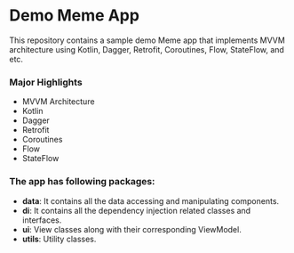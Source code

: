 # Demo Meme App

This repository contains a sample demo Meme app that implements MVVM architecture using Kotlin, Dagger,
Retrofit, Coroutines, Flow, StateFlow, and etc.

### Major Highlights
- MVVM Architecture
- Kotlin
- Dagger
- Retrofit
- Coroutines
- Flow
- StateFlow

### The app has following packages:

- **data**: It contains all the data accessing and manipulating components.
- **di**: It contains all the dependency injection related classes and interfaces.
- **ui**: View classes along with their corresponding ViewModel.
- **utils**: Utility classes.


